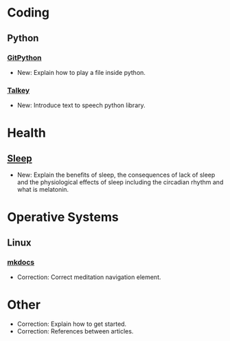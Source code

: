 # Coding

## Python

### [GitPython](python.md)

* New: Explain how to play a file inside python.

### [Talkey](talkey.md)

* New: Introduce text to speech python library.

# Health

## [Sleep](sleep.md)

* New: Explain the benefits of sleep, the consequences of lack of sleep and the physiological effects of sleep including the circadian rhythm and what is melatonin.

# Operative Systems

## Linux

### [mkdocs](mkdocs.md)

* Correction: Correct meditation navigation element.

# Other

* Correction: Explain how to get started.
* Correction: References between articles.